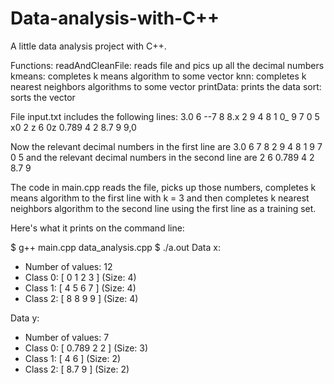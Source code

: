 # Data-analysis-with-C++

A little data analysis project with C++.

Functions:
  readAndCleanFile: reads file and pics up all the decimal numbers
  kmeans: completes k means algorithm to some vector
  knn: completes k nearest neighbors algorithms to some vector
  printData: prints the data
  sort: sorts the vector

File input.txt includes the following lines:
  3.0 6 --7 8 8.x 2 9 4 8 1 0_ 9 7 0 5
  x0 2 z 6 0z 0.789 4 2 8.7 9 9,0

Now the relevant decimal numbers in the first line are
  3.0 6 7 8 2 9 4 8 1 9 7 0 5
and the relevant decimal numbers in the second line are
  2 6 0.789 4 2 8.7 9

The code in main.cpp reads the file, picks up those numbers, completes k means algorithm to the first line with k = 3 and then completes k nearest neighbors algorithm to the second line using the first line as a training set.

Here's what it prints on the command line:

$ g++ main.cpp data_analysis.cpp
$ ./a.out
Data x:
- Number of values: 12
- Class 0: [ 0 1 2 3 ] (Size: 4)
- Class 1: [ 4 5 6 7 ] (Size: 4)
- Class 2: [ 8 8 9 9 ] (Size: 4)

Data y:
- Number of values: 7
- Class 0: [ 0.789 2 2 ] (Size: 3)
- Class 1: [ 4 6 ] (Size: 2)
- Class 2: [ 8.7 9 ] (Size: 2)
